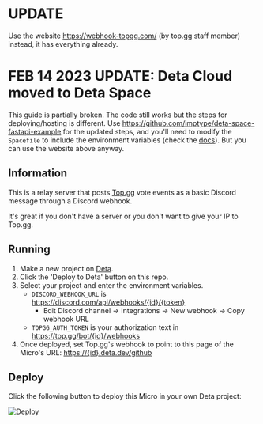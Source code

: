 # UPDATE
Use the website https://webhook-topgg.com/ (by top.gg staff member) instead, it has everything already. 

# FEB 14 2023 UPDATE: Deta Cloud moved to Deta Space
This guide is partially broken. The code still works but the steps for deploying/hosting is different. Use https://github.com/imptype/deta-space-fastapi-example for the updated steps, and you'll need to modify the `Spacefile` to include the environment variables (check the [docs](https://deta.space/docs/en/reference/spacefile)).
But you can use the website above anyway.

## Information

This is a relay server that posts [Top.gg](https://top.gg) vote events as a basic Discord message through a Discord webhook. 

It's great if you don't have a server or you don't want to give your IP to Top.gg.

## Running
1. Make a new project on [Deta](https://web.deta.sh/home).
2. Click the 'Deploy to Deta' button on this repo.
3. Select your project and enter the environment variables.
   - `DISCORD_WEBHOOK_URL` is https://discord.com/api/webhooks/{id}/{token}
      - Edit Discord channel -> Integrations -> New webhook -> Copy webhook URL
   - `TOPGG_AUTH_TOKEN` is your authorization text in https://top.gg/bot/{id}/webhooks
4. Once deployed, set Top.gg's webhook to point to this page of the Micro's URL: [https://{id}.deta.dev/github](https://deta.sh)

## Deploy
Click the following button to deploy this Micro in your own Deta project:

[![Deploy](https://button.deta.dev/1/svg)](https://go.deta.dev/deploy)
